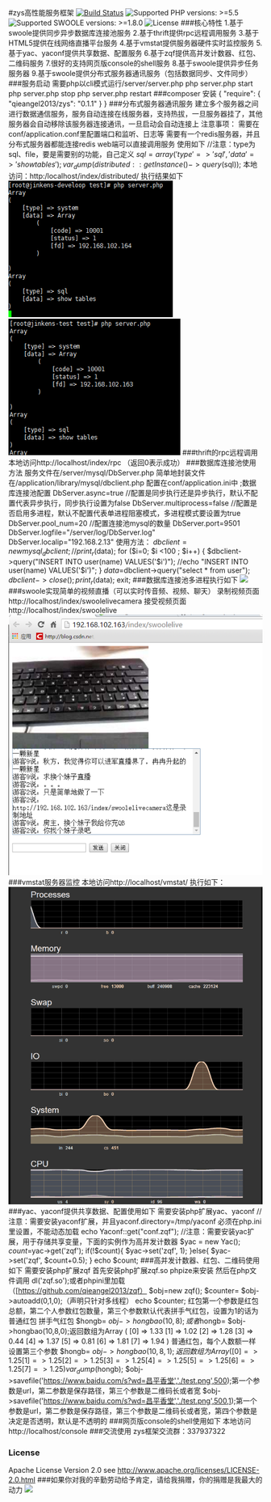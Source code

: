 #zys高性能服务框架
[![Build Status](https://img.shields.io/wercker/ci/wercker/docs.svg)](https://packagist.org/packages/qieangel2013/zys)
![Supported PHP versions: >=5.5](https://img.shields.io/badge/php-%3E%3D5.5-blue.svg)
![Supported SWOOLE versions: >=1.8.0](https://img.shields.io/badge/swoole-%3E%3D1.8.0-orange.svg)
![License](https://img.shields.io/badge/license-Apache%202-yellow.svg)
###核心特性
	1.基于swoole提供同步异步数据库连接池服务
	2.基于thrift提供rpc远程调用服务
	3.基于HTML5提供在线网络直播平台服务
	4.基于vmstat提供服务器硬件实时监控服务
	5.基于yac、yaconf提供共享数据、配置服务
	6.基于zqf提供高并发计数器、红包、二维码服务
	7.很好的支持网页版console的shell服务
	8.基于swoole提供异步任务服务器
	9.基于swoole提供分布式服务器通讯服务（包括数据同步、文件同步）
###服务启动
	需要php以cli模式运行/server/server.php
        php server.php start
        php server.php stop
        php server.php restart
###composer 安装
	{
    		"require": {
        		"qieangel2013/zys": "0.1.1"
		 }
	}
###分布式服务器通讯服务
	建立多个服务器之间进行数据通信服务，服务自动连接在线服务器，支持热拔，一旦服务器挂了，其他服务器会自动移除该服务器连接通讯，一旦启动会自动连接上
	注意事项：
		需要在conf/application.conf里配置端口和监听、日志等
        	需要有一个redis服务器，并且分布式服务器都能连接redis
		web端可以直接调用服务
		使用如下
		//注意：type为sql、file，要是需要别的功能，自己定义
        	$sql = array('type'=>'sql','data'=>'show tables');
       		var_dump(distributed::getInstance()->query($sql));
       		本地访问：http:/localhost/index/distributed/
       		执行结果如下
![](https://github.com/qieangel2013/yaf/blob/master/public/images/dis1.png)![](https://github.com/qieangel2013/yaf/blob/master/public/images/dis2.png)
###thrift的rpc远程调用
	本地访问http://localhost/index/rpc （返回0表示成功）
###数据库连接池使用方法
	服务文件在/server/mysql/DbServer.php
	简单地封装文件在/application/library/mysql/dbclient.php
	配置在conf/application.ini中
	;数据库连接池配置
	DbServer.async=true   //配置是同步执行还是异步执行，默认不配置代表异步执行，同步执行设置为false
	DbServer.multiprocess=false //配置是否启用多进程，默认不配置代表单进程阻塞模式，多进程模式要设置为true
	DbServer.pool_num=20  //配置连接池mysql的数量
	DbServer.port=9501
	DbServer.logfile="/server/log/DbServer.log"
	DbServer.localip="192.168.2.13"
	使用方法：
	$dbclient=new mysql_dbclient;
        //print_r($data);
        for ($i=0; $i <100 ; $i++) { 
            $dbclient->query("INSERT INTO user(name) VALUES('$i')");
            //echo "INSERT INTO user(name) VALUES('$i')";
        }
        $data=$dbclient->query("select * from user");
        $dbclient->close();
        print_r($data);
        exit;
###数据库连接池多进程执行如下
![](https://github.com/qieangel2013/yaf/blob/master/public/images/multiprocess.png)
###swoole实现简单的视频直播（可以实时传音频、视频、聊天）
	录制视频页面 http://localhost/index/swoolelivecamera
	接受视频页面 http://localhost/index/swoolelive
![](https://github.com/qieangel2013/yaf/blob/master/public/images/testlive.png)
###vmstat服务器监控
	本地访问http://localhost/vmstat/
	执行如下：
![](https://github.com/qieangel2013/yaf/blob/master/public/images/vmstats.png)
###yac、yaconf提供共享数据、配置使用如下
	需要安装php扩展yac、yaconf
	//注意：需要安装yaconf扩展，并且yaconf.directory=/tmp/yaconf 必须在php.ini里设置，不能动态加载
        echo Yaconf::get("conf.zqf");
        //注意：需要安装yac扩展，用于存储共享变量，下面的实例作为高并发计数器
        $yac = new Yac();
        $count=$yac->get('zqf');
        if(!$count){
            $yac->set('zqf', 1);
        }else{
            $yac->set('zqf', $count+0.5);
        }
        echo $count;
###高并发计数器、红包、二维码使用如下
	需要安装php扩展zqf
	首先安装php扩展zqf.so
	phpize来安装
	然后在php文件调用
	dl('zqf.so');或者phpini里加载（[https://github.com/qieangel2013/zqf）
	$obj=new zqf();
	$counter= $obj->autoadd(0,1,0);（声明只针对多线程）
	echo $counter;
	红包第一个参数是红包总额，第二个人参数红包数量，第三个参数默认代表拼手气红包，设置为1的话为普通红包
	拼手气红包
	$hongb= $obj->hongbao(10,8);或者$hongb= $obj->hongbao(10,8,0);返回数组为Array ( [0] => 1.33 [1] => 1.02 [2] => 1.28 [3] => 0.44 [4] => 1.37 [5] => 0.81 [6] => 1.81 [7] => 1.94 )
	普通红包，每个人数额一样设置第三个参数
	$hongb= $obj->hongbao(10,8,1);返回数组为Array ( [0] => 1.25 [1] => 1.25 [2] => 1.25 [3] => 1.25 [4] => 1.25 [5] => 1.25 [6] => 1.25 [7] => 1.25 )
	var_dump($hongb);
	$obj->savefile('https://www.baidu.com/s?wd=昌平香堂','./test.png',500);第一个参数是url，第二参数是保存路径，第三个参数是二维码长或者宽
	$obj->savefile('https://www.baidu.com/s?wd=昌平香堂','./test.png',500,1);第一个参数是url，第二参数是保存路径，第三个参数是二维码长或者宽，第四个参数是决定是否透明，默认是不透明的
###网页版console的shell使用如下
	本地访问http://localhost/console
###交流使用
	zys框架交流群：337937322
### License

Apache License Version 2.0 see http://www.apache.org/licenses/LICENSE-2.0.html
###如果你对我的辛勤劳动给予肯定，请给我捐赠，你的捐赠是我最大的动力
![](https://github.com/qieangel2013/zys/blob/master/public/images/ali.png)
